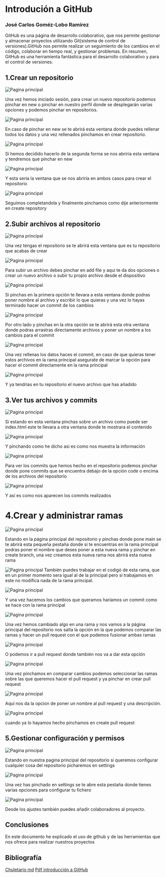 # Introdución a GitHub
### José Carlos Goméz-Lobo Ramírez


GitHub es una página de desarrollo colaborativo, que nos permite gestionar y almacenar proyectos utilizando Git(sistema de control de versiones).GitHub nos permite realizar un seguimiento de los cambios en el código, colaborar en tiempo real, y gestionar problemas. En resumen, GitHub es una herramienta fantástica para el desarrollo colaborativo y para el control de versiones.


## 1.Crear un repositorio
![Pagina principal](https://raw.githubusercontent.com/JosecarlosGlr/Practica-GitHub-MarkDown/refs/heads/main/1.png)

Una vez hemos iniciado sesión, para crear un nuevo repositorio podemos pinchar en new o pinchar en nuestro perfil donde se desplegarán varias opciones y podemos pinchar en repositorios.

![Pagina principal](https://raw.githubusercontent.com/JosecarlosGlr/Practica-GitHub-MarkDown/refs/heads/main/21.png)

En caso de pinchar en new se te abrirá esta ventana donde puedes rellenar todos los datos y una vez rellenados pinchamos en crear repositorio.

![Pagina principal](https://raw.githubusercontent.com/JosecarlosGlr/Practica-GitHub-MarkDown/refs/heads/main/2Y5.png)

Si hemos decidido hacerlo de la segunda forma se nos abriria esta ventana y tendremos que pinchar en new

![Pagina principal](https://raw.githubusercontent.com/JosecarlosGlr/Practica-GitHub-MarkDown/refs/heads/main/3.png)

Y esta seria la ventana que se nos abriría en ambos casos para crear el repositorio

![Pagina principal](https://raw.githubusercontent.com/JosecarlosGlr/Practica-GitHub-MarkDown/refs/heads/main/4.png)

Seguimos completandola y finalmente pinchamos como dije anteriormente en create repository

## 2.Subir archivos al repositorio

![Pagina principal](https://raw.githubusercontent.com/JosecarlosGlr/Practica-GitHub-MarkDown/refs/heads/main/6.png)

Una vez tengas el repositorio se te abrirá esta ventana que es tu repositorio que acabas de crear

![Pagina principal](https://raw.githubusercontent.com/JosecarlosGlr/Practica-GitHub-MarkDown/refs/heads/main/7.png)

Para subir un archivo debes pinchar en add file y aqui te da dos opciones o crear un nuevo archivo o subir tu propio archivo desde el dispositivo

![Pagina principal](https://raw.githubusercontent.com/JosecarlosGlr/Practica-GitHub-MarkDown/refs/heads/main/23.png)

Si pinchas en la primera opción te llevara a esta ventana donde podras poner nombre al archivo y escribir lo que quieras y una vez lo hayas terminado hacer un commit de los cambios

![Pagina principal](https://raw.githubusercontent.com/JosecarlosGlr/Practica-GitHub-MarkDown/refs/heads/main/22.png)

Por otro lado y pinchas en la otra opción se te abrirá esta otra ventana donde podras arrastras directamente archivos y poner un nombre a los cambios para el commit

![Pagina principal](https://raw.githubusercontent.com/JosecarlosGlr/Practica-GitHub-MarkDown/refs/heads/main/9.png)

Una vez rellenas los datos haces el commit, en caso de que quieras tener estos archivos en la rama principal asegurate de marcar la opción para hacer el commit directamente en la rama principal

![Pagina principal](https://raw.githubusercontent.com/JosecarlosGlr/Practica-GitHub-MarkDown/refs/heads/main/10Y12Y18.png)

Y ya tendrias en tu repositorio el nuevo archivo que has añadido

## 3.Ver tus archivos y commits

![Pagina principal](https://raw.githubusercontent.com/JosecarlosGlr/Practica-GitHub-MarkDown/refs/heads/main/10Y12Y18.png)

Si estando en esta ventana pinchas sobre un archivo como puede ser index.html este te llevara a otra ventana donde te mostrara el contenido

![Pagina principal](https://raw.githubusercontent.com/JosecarlosGlr/Practica-GitHub-MarkDown/refs/heads/main/11.png)

Y pinchando como he dicho asi es como nos muestra la información

![Pagina principal](https://raw.githubusercontent.com/JosecarlosGlr/Practica-GitHub-MarkDown/refs/heads/main/10Y12Y18.png)

Para ver los commits que hemos hecho en el repositorio podemos pinchar donde pone commits que se encuentra debajo de la opción code o encima de los archivos del repositorio

![Pagina principal](https://raw.githubusercontent.com/JosecarlosGlr/Practica-GitHub-MarkDown/refs/heads/main/13.png)

Y así es como nos aparecen los commits realizados

# 4.Crear y administrar ramas

![Pagina principal](https://raw.githubusercontent.com/JosecarlosGlr/Practica-GitHub-MarkDown/refs/heads/main/14.png)

Estando en la página principal del repositorio y pinchas donde pone main se te abrirá esta pequeña pestaña donde si te encuentras en la rama principal podras poner el nombre que deses poner a esta nueva rama y pinchar en create branch, una vez creamos esta nueva rama nos abrirá esta nueva rama

![Pagina principal](https://raw.githubusercontent.com/JosecarlosGlr/Practica-GitHub-MarkDown/refs/heads/main/24.png)
También puedes trabajar en el codigó de esta rama, que en un primer momento sera igual al de la principal pero si trabajamos en este no modifica nada de la rama principal.

![Pagina principal](https://raw.githubusercontent.com/JosecarlosGlr/Practica-GitHub-MarkDown/refs/heads/main/26.png)

Y una vez hacemos los cambios que queramos haríamos un commit como se hace con la rama principal

![Pagina principal](https://raw.githubusercontent.com/JosecarlosGlr/Practica-GitHub-MarkDown/refs/heads/main/27.png)

Una vez hemos cambiado algo en una rama y nos vamos a la página principal del repositorio nos salta la opción en la que podemos comparar las ramas y hacer un pull request con el que podemos fusionar ambas ramas

![Pagina principal](https://raw.githubusercontent.com/JosecarlosGlr/Practica-GitHub-MarkDown/refs/heads/main/28.png)

O podemos ir a pull request donde también nos va a dar esta opción

![Pagina principal](https://raw.githubusercontent.com/JosecarlosGlr/Practica-GitHub-MarkDown/refs/heads/main/15.png)

Una vez pinchamos en comparar cambios podemos seleccionar las ramas sobre las que queremos hacer el pull request y ya pinchar en crear pull request

![Pagina principal](https://raw.githubusercontent.com/JosecarlosGlr/Practica-GitHub-MarkDown/refs/heads/main/16.png)

Aquí nos da la opcion de poner un nombre al pull request y una descripción.

![Pagina principal](https://raw.githubusercontent.com/JosecarlosGlr/Practica-GitHub-MarkDown/refs/heads/main/17.png)

cuando ya lo hayamos hecho pinchamos en create pull request

## 5.Gestionar configuración y permisos

![Pagina principal](https://raw.githubusercontent.com/JosecarlosGlr/Practica-GitHub-MarkDown/refs/heads/main/10Y12Y18.png)

Estando en nuestra pagina principal del repositorio si queremos configurar cualquier cosa del repositorio picharemos en settings

![Pagina principal](https://raw.githubusercontent.com/JosecarlosGlr/Practica-GitHub-MarkDown/refs/heads/main/19.png)

Una vez has pinchado en settings se te abre esta pestaña donde tienes varias opciones para configurar tu fichero

![Pagina principal](https://raw.githubusercontent.com/JosecarlosGlr/Practica-GitHub-MarkDown/refs/heads/main/20.png)

Desde los ajustes también puedes añadir colaboradores al proyecto.

## Conclusiones

En este documento he explicado el uso de github y de las herramientas que nos ofrece para realizar nuestros proyectos

## Bibliografía

[Chuletario md](https://markdownlivepreview.com/?authuser=0)
[Pdf introducción a GitHub](https://github.com/JosecarlosGlr/Practica-GitHub-MarkDown/blob/main/GitHub_%20Introducci%C3%B3n.pdf)
